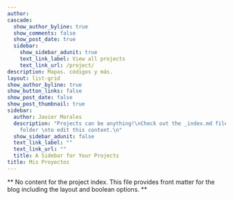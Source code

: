 ```yaml
---
author:
cascade:
  show_author_byline: true
  show_comments: false
  show_post_date: true
  sidebar:
    show_sidebar_adunit: true
    text_link_label: View all projects
    text_link_url: /project/
description: Mapas. códigos y más.
layout: list-grid
show_author_byline: true
show_button_links: false
show_post_date: false
show_post_thumbnail: true
sidebar:
  author: Javier Morales
  description: "Projects can be anything!\nCheck out the _index.md file in the /project
    folder \nto edit this content.\n"
  show_sidebar_adunit: false
  text_link_label: ""
  text_link_url: ""
  title: A Sidebar for Your Projects
title: Mis Proyectos
---
```


** No content for the project index. This file provides front matter for the blog including the layout and boolean options. **
